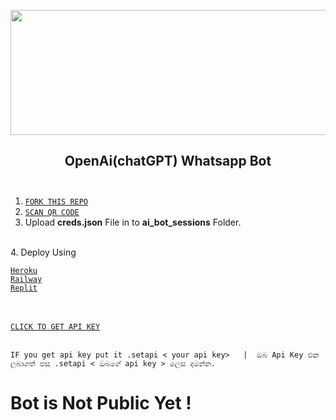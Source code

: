 <p align="center">
<img src="https://telegra.ph/file/90482cb91b49ccaa3f4d0.jpg" width="720" height="200"/>
</p>

<h2 align="center"> OpenAi(chatGPT) Whatsapp Bot <br><br></h2>

 1. [`FORK THIS REPO`](https://github.com/DarkMakerofc/OpenAi-ChatGPT-Bot/fork)
 2. [`SCAN QR CODE`](https://replit.com/@MRNima/OpenAi-ChatGPT-QR-CODE-SCANER)
 3. Upload <b>creds.json</b> File in to <b>ai_bot_sessions</b> Folder.
 <br>
 4. Deploy Using 

 [`Heroku`](app.heroku)  
 [`Railway`](https://railway.app?referralCode=jDDNQq) <br>
 [`Replit`](replit.com)
 
<br><br>
[`CLICK TO GET API KEY`](https://platform.openai.com/docs/)
<br><br>
```
IF you get api key put it .setapi < your api key>   |  ඔබ Api Key එක ලබාගත් පසු .setapi < ඔබගේ api key > ලෙස දමන්න.
```
 # Bot is Not Public Yet !
